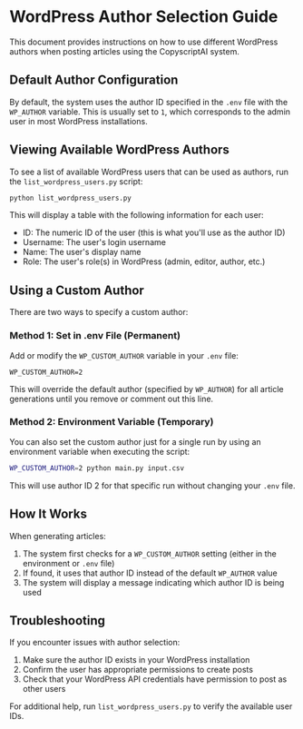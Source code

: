 # WordPress Author Selection Guide

This document provides instructions on how to use different WordPress authors when posting articles using the CopyscriptAI system.

## Default Author Configuration

By default, the system uses the author ID specified in the `.env` file with the `WP_AUTHOR` variable. This is usually set to `1`, which corresponds to the admin user in most WordPress installations.

## Viewing Available WordPress Authors

To see a list of available WordPress users that can be used as authors, run the `list_wordpress_users.py` script:

```bash
python list_wordpress_users.py
```

This will display a table with the following information for each user:
- ID: The numeric ID of the user (this is what you'll use as the author ID)
- Username: The user's login username
- Name: The user's display name
- Role: The user's role(s) in WordPress (admin, editor, author, etc.)

## Using a Custom Author

There are two ways to specify a custom author:

### Method 1: Set in .env File (Permanent)

Add or modify the `WP_CUSTOM_AUTHOR` variable in your `.env` file:

```
WP_CUSTOM_AUTHOR=2
```

This will override the default author (specified by `WP_AUTHOR`) for all article generations until you remove or comment out this line.

### Method 2: Environment Variable (Temporary)

You can also set the custom author just for a single run by using an environment variable when executing the script:

```bash
WP_CUSTOM_AUTHOR=2 python main.py input.csv
```

This will use author ID 2 for that specific run without changing your `.env` file.

## How It Works

When generating articles:

1. The system first checks for a `WP_CUSTOM_AUTHOR` setting (either in the environment or `.env` file)
2. If found, it uses that author ID instead of the default `WP_AUTHOR` value
3. The system will display a message indicating which author ID is being used

## Troubleshooting

If you encounter issues with author selection:

1. Make sure the author ID exists in your WordPress installation
2. Confirm the user has appropriate permissions to create posts
3. Check that your WordPress API credentials have permission to post as other users

For additional help, run `list_wordpress_users.py` to verify the available user IDs.
